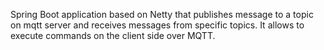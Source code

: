 Spring Boot application based on Netty that publishes message to a topic on mqtt server and receives messages from specific topics. 
It allows to  execute commands on the client side over MQTT.

